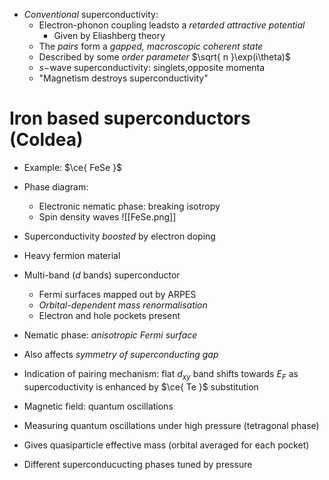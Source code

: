 - _Conventional_ superconductivity: 
	- Electron-phonon coupling leadsto a _retarded attractive potential_
		- Given by Eliashberg theory
	- The _pairs_ form a _gapped, macroscopic coherent state_
	- Described by some _order parameter_ $\sqrt{ n }\exp(i\theta)$
	- $s-$wave superconductivity: singlets,opposite momenta
	- "Magnetism destroys superconductivity"

# Iron based superconductors (Coldea)
- Example: $\ce{ FeSe }$
- Phase diagram:
	- Electronic nematic phase: breaking isotropy
	- Spin density waves
![[FeSe.png]]

- Superconductivity _boosted_ by electron doping

- Heavy fermion material
- Multi-band ($d$ bands) superconductor
	- Fermi surfaces mapped out by ARPES
	- _Orbital-dependent mass renormalisation_
	- Electron and hole pockets present

- Nematic phase: _anisotropic Fermi surface_
- Also affects _symmetry of superconducting gap_
- Indication of pairing mechanism: flat $d_{xy}$ band shifts towards $E_{F}$ as supercoductivity is enhanced by $\ce{ Te }$ substitution

- Magnetic field: quantum oscillations
- Measuring quantum oscillations under high pressure (tetragonal phase)
- Gives quasiparticle effective mass (orbital averaged for each pocket)

- Different superconducucting phases tuned by pressure

















